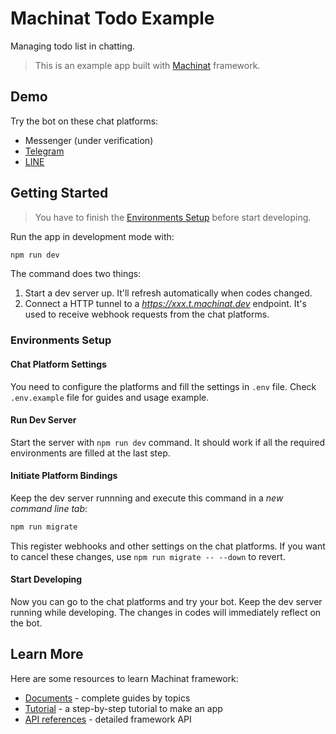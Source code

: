 # Machinat Todo Example

Managing todo list in chatting.
> This is an example app built with [Machinat](https://machinat.com) framework.

## Demo

Try the bot on these chat platforms:

- Messenger (under verification)
- [Telegram](https://t.me/MachinatTodoBot)
- [LINE](https://line.me/ti/p/@633hbuxh)

## Getting Started

> You have to finish the [Environments Setup](#environments-setup)
> before start developing.

Run the app in development mode with:

```bash
npm run dev
```

The command does two things:

1. Start a dev server up. It'll refresh automatically when codes changed.
2. Connect a HTTP tunnel to a _https://xxx.t.machinat.dev_ endpoint.
  It's used to receive webhook requests from the chat platforms.

### Environments Setup

#### Chat Platform Settings

You need to configure the platforms and fill the settings in `.env` file.
Check `.env.example` file for guides and usage example.

#### Run Dev Server

Start the server with `npm run dev` command.
It should work if all the required environments are filled at the last step.

#### Initiate Platform Bindings

Keep the dev server runnning and execute this command in a _new command line tab_:

```bash
npm run migrate
```

This register webhooks and other settings on the chat platforms.
If you want to cancel these changes,
use `npm run migrate -- --down` to revert.

#### Start Developing

Now you can go to the chat platforms and try your bot.
Keep the dev server running while developing.
The changes in codes will immediately reflect on the bot.

## Learn More

Here are some resources to learn Machinat framework:

- [Documents](https://machinat.com/doc) - complete guides by topics
- [Tutorial](https://machinat.com/docs/learn) - a step-by-step tutorial to make an app
- [API references](https://machinat.com/api) -  detailed framework API
